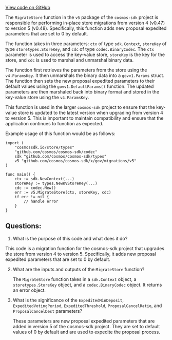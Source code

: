 [View code on GitHub](https://github.com/cosmos/cosmos-sdk/blob/main/x/gov/migrations/v5/store.go)

The `MigrateStore` function in the `v5` package of the `cosmos-sdk` project is responsible for performing in-place store migrations from version 4 (v0.47) to version 5 (v0.48). Specifically, this function adds new proposal expedited parameters that are set to 0 by default. 

The function takes in three parameters: `ctx` of type `sdk.Context`, `storeKey` of type `storetypes.StoreKey`, and `cdc` of type `codec.BinaryCodec`. The `ctx` parameter is used to access the key-value store, `storeKey` is the key for the store, and `cdc` is used to marshal and unmarshal binary data. 

The function first retrieves the parameters from the store using the `v4.ParamsKey`. It then unmarshals the binary data into a `govv1.Params` struct. The function then sets the new proposal expedited parameters to their default values using the `govv1.DefaultParams()` function. The updated parameters are then marshaled back into binary format and stored in the key-value store using the `v4.ParamsKey`. 

This function is used in the larger `cosmos-sdk` project to ensure that the key-value store is updated to the latest version when upgrading from version 4 to version 5. This is important to maintain compatibility and ensure that the application continues to function as expected. 

Example usage of this function would be as follows:

```
import (
    "cosmossdk.io/store/types"
    "github.com/cosmos/cosmos-sdk/codec"
    sdk "github.com/cosmos/cosmos-sdk/types"
    v5 "github.com/cosmos/cosmos-sdk/x/gov/migrations/v5"
)

func main() {
    ctx := sdk.NewContext(...)
    storeKey := types.NewKVStoreKey(...)
    cdc := codec.New()
    err := v5.MigrateStore(ctx, storeKey, cdc)
    if err != nil {
        // handle error
    }
}
```
## Questions: 
 1. What is the purpose of this code and what does it do?
   
   This code is a migration function for the cosmos-sdk project that upgrades the store from version 4 to version 5. Specifically, it adds new proposal expedited parameters that are set to 0 by default.

2. What are the inputs and outputs of the `MigrateStore` function?
   
   The `MigrateStore` function takes in a `sdk.Context` object, a `storetypes.StoreKey` object, and a `codec.BinaryCodec` object. It returns an error object.

3. What is the significance of the `ExpeditedMinDeposit`, `ExpeditedVotingPeriod`, `ExpeditedThreshold`, `ProposalCancelRatio`, and `ProposalCancelDest` parameters?
   
   These parameters are new proposal expedited parameters that are added in version 5 of the cosmos-sdk project. They are set to default values of 0 by default and are used to expedite the proposal process.